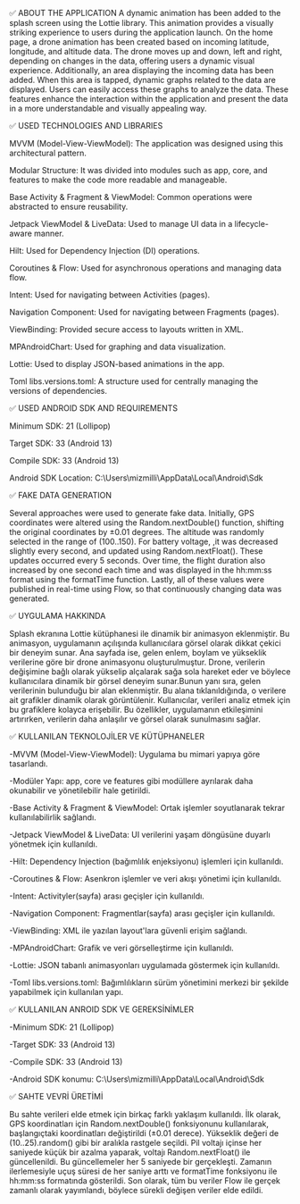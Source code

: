 ✅ ABOUT THE APPLICATION
A dynamic animation has been added to the splash screen using the Lottie library. This animation provides a visually striking experience to users during the application launch.
On the home page, a drone animation has been created based on incoming latitude, longitude, and altitude data. The drone moves up and down, left and right, 
depending on changes in the data, offering users a dynamic visual experience. Additionally, an area displaying the incoming data has been added. When this area is tapped, 
dynamic graphs related to the data are displayed. Users can easily access these graphs to analyze the data. These features enhance the interaction within the application 
and present the data in a more understandable and visually appealing way.




✅ USED TECHNOLOGIES AND LIBRARIES

MVVM (Model-View-ViewModel): The application was designed using this architectural pattern.

Modular Structure: It was divided into modules such as app, core, and features to make the code more readable and manageable.

Base Activity & Fragment & ViewModel: Common operations were abstracted to ensure reusability.

Jetpack ViewModel & LiveData: Used to manage UI data in a lifecycle-aware manner.

Hilt: Used for Dependency Injection (DI) operations.

Coroutines & Flow: Used for asynchronous operations and managing data flow.

Intent: Used for navigating between Activities (pages).

Navigation Component: Used for navigating between Fragments (pages).

ViewBinding: Provided secure access to layouts written in XML.

MPAndroidChart: Used for graphing and data visualization.

Lottie: Used to display JSON-based animations in the app.

Toml libs.versions.toml: A structure used for centrally managing the versions of dependencies.




✅ USED ANDROID SDK AND REQUIREMENTS

Minimum SDK: 21 (Lollipop)

Target SDK: 33 (Android 13)

Compile SDK: 33 (Android 13)

Android SDK Location: C:\Users\mizmilli\AppData\Local\Android\Sdk




✅ FAKE DATA GENERATION

Several approaches were used to generate fake data. Initially, GPS coordinates were altered using the Random.nextDouble() function, 
shifting the original coordinates by ±0.01 degrees. The altitude was randomly selected in the range of (100..150). For battery voltage, 
,it was decreased slightly every second, and updated using Random.nextFloat(). These updates occurred every 5 seconds. 
Over time, the flight duration also increased by one second each time and was displayed in the hh:mm:ss format using the formatTime function. 
Lastly, all of these values were published in real-time using Flow, so that continuously changing data was generated.







✅ UYGULAMA HAKKINDA

Splash ekranına Lottie kütüphanesi ile dinamik bir animasyon eklenmiştir. Bu animasyon, uygulamanın açılışında kullanıcılara görsel olarak dikkat çekici bir deneyim sunar. 
Ana sayfada ise, gelen enlem, boylam ve yükseklik verilerine göre bir drone animasyonu oluşturulmuştur. Drone, verilerin değişimine bağlı olarak yükselip alçalarak sağa sola hareket eder 
ve böylece kullanıcılara dinamik bir görsel deneyim sunar.Bunun yanı sıra, gelen verilerinin bulunduğu bir alan eklenmiştir. Bu alana tıklanıldığında, 
o verilere ait grafikler dinamik olarak görüntülenir. Kullanıcılar, verileri analiz etmek için bu grafiklere kolayca erişebilir. 
Bu özellikler, uygulamanın etkileşimini artırırken, verilerin daha anlaşılır ve görsel olarak sunulmasını sağlar.




✅ KULLANILAN TEKNOLOJİLER VE KÜTÜPHANELER

-MVVM (Model-View-ViewModel): Uygulama bu mimari yapıya göre tasarlandı.

-Modüler Yapı: app, core ve features gibi modüllere ayrılarak daha okunabilir ve yönetilebilir hale getirildi.

-Base Activity & Fragment & ViewModel: Ortak işlemler soyutlanarak tekrar kullanılabilirlik sağlandı.

-Jetpack ViewModel & LiveData: UI verilerini yaşam döngüsüne duyarlı yönetmek için kullanıldı.

-Hilt: Dependency Injection (bağımlılık enjeksiyonu) işlemleri için kullanıldı.

-Coroutines & Flow: Asenkron işlemler ve veri akışı yönetimi için kullanıldı.

-Intent: Activityler(sayfa) arası geçişler için kullanıldı.

-Navigation Component: Fragmentlar(sayfa) arası geçişler için kullanıldı.

-ViewBinding: XML ile yazılan layout'lara güvenli erişim sağlandı.

-MPAndroidChart: Grafik ve veri görselleştirme için kullanıldı.

-Lottie: JSON tabanlı animasyonları uygulamada göstermek için kullanıldı.

-Toml libs.versions.toml: Bağımlılıkların sürüm yönetimini merkezi bir şekilde yapabilmek için kullanılan yapı.




✅ KULLANILAN ANROID SDK VE GEREKSİNİMLER

-Minimum SDK: 21 (Lollipop)

-Target SDK: 33 (Android 13)

-Compile SDK: 33 (Android 13)

-Android SDK konumu: C:\Users\mizmilli\AppData\Local\Android\Sdk




✅ SAHTE VEVRİ ÜRETİMİ

Bu sahte verileri elde etmek için birkaç farklı yaklaşım kullanıldı. İlk olarak, GPS koordinatları için Random.nextDouble() fonksiyonunu kullanılarak, 
başlangıçtaki koordinatları değiştirildi (±0.01 derece). Yükseklik değeri de (10..25).random() gibi bir aralıkla rastgele seçildi. 
Pil voltajı içinse her saniyede küçük bir azalma yaparak, voltajı Random.nextFloat() ile güncellenildi. Bu güncellemeler her 5 saniyede bir gerçekleşti. 
Zamanın ilerlemesiyle uçuş süresi de her saniye arttı ve formatTime fonksiyonu ile hh:mm:ss formatında gösterildi. 
Son olarak, tüm bu veriler Flow ile gerçek zamanlı olarak yayımlandı, böylece sürekli değişen veriler elde edildi.

